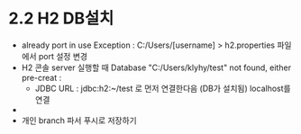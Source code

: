 # 2.2 H2 DB설치
- already port in use Exception : C:/Users/[username] > h2.properties 파일에서 port 설정 변경
- H2 콘솔 server 실행할 때 Database "C:/Users/klyhy/test" not found, either pre-creat :
  - JDBC URL : jdbc:h2:~/test 로 먼저 연결한다음 (DB가 설치됨) localhost를 연결
-
-  개인 branch 파서 푸시로 저장하기
